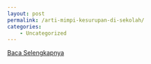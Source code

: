 ```yaml
---
layout: post
permalink: /arti-mimpi-kesurupan-di-sekolah/
categories:
    - Uncategorized
---
```


[Baca Selengkapnya](/08)